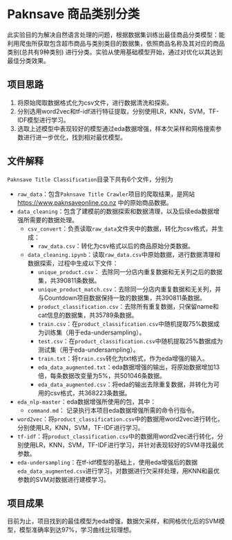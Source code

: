# **Paknsave** 商品类别分类

此实验目的为解决自然语言处理的问题，根据数据集训练出最佳商品分类模型：能利用爬虫所获取包含超市商品与类别类目的数据集，依照商品名称及其对应的商品类别(总共有9种类别) 进行分类。实验从使用基础模型开始，通过对优化以其达到最佳分类效果。
## 项目思路
1. 将原始爬取数据格式化为csv文件，进行数据清洗和探索。
2. 分别选用word2vec和tf-idf进行特征提取，分别使用LR，KNN，SVM，TF-IDF模型进行学习。
3. 选取上述模型中表现较好的模型通过eda数据增强，样本欠采样和网格搜索参数进行进一步优化，找到相对最优模型。
## 文件解释
`Paknsave Title Classification`目录下共有6个文件，分别为
- `raw_data`：包含`Paknsave Title Crawler`项目的爬取结果，是网站 https://www.paknsaveonline.co.nz 中的原始商品数据。
- `data_cleaning`：包含了建模前的数据探索和数据清理，以及后续eda数据增强所需要的数据处理。
    - `csv_convert`：负责读取`raw_data`文件夹中的数据，转化为csv格式，并生成：
        - `raw_data.csv`：转化为csv格式以后的商品原始分类数据。
    - `data_cleaning.ipynb`：读取`raw_data.csv`中原始数据，进行数据清理和数据探索，过程中生成以下文件：
        - `unique_product.csv`： 去除同一分店内重复数据和无关列之后的数据集，共390811条数据。
        - `unique_product_match.csv`：去除同一分店内重复数据和无关列，并与Countdown项目数据保持一致的数据集，共390811条数据。
        - `product_classification.csv`：去除所有重复数据，只保留name和cat信息的数据集，共35789条数据。
        - `train.csv`：在`product_classification.csv`中随机提取75%数据成为训练集（用于eda-undersampling）。
        - `test.csv`：在`product_classification.csv`中随机提取25%数据成为测试集（用于eda-undersampling）。
        - `train.txt`：将`train.csv`转化为txt格式，作为eda增强的输入。
        - `eda_data_augmented.txt`：eda数据增强的输出，将原始数据增加13倍，每条数据改变量为5%，共501046条数据。
        - `eda_data_augmented.csv`：将eda的输出去除重复数据，并转化为可用的csv格式，共368223条数据。
- `eda_nlp-master`：eda数据增强所使用的包，其中：
    - `command.md`： 记录执行本项目eda数据增强所需的命令行指令。
- `word2vec`：将`product_classification.csv`中的数据用word2vec进行转化，分别使用LR，KNN，SVM，TF-IDF进行学习。
- `tf-idf`：将`product_classification.csv`中的数据用word2vec进行转化，分别使用LR，KNN，SVM，TF-IDF进行学习，并针对表现较好的SVM寻找最优参数。
- `eda-undersampling`：在tf-idf模型的基础上，使用eda增强后的数据`eda_data_augmented.csv`进行学习，对数据进行欠采样处理，用KNN和最优参数的SVM对数据进行建模学习。
## 项目成果
目前为止，项目找到的最佳模型为eda增强，数据欠采样，和网格优化后的SVM模型，模型准确率到达97%，学习曲线比较理想。
